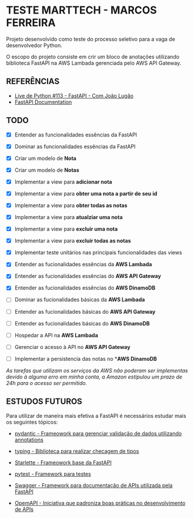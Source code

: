# TESTE MARTTECH - MARCOS FERREIRA

Projeto desenvolvido como teste do processo seletivo para a vaga de desenvolvedor Python.

O escopo do projeto consiste em crir um bloco de anotações utilizando biblioteca FastAPI na AWS Lambada gerenciada pelo AWS API Gateway.

## REFERÊNCIAS

- [Live de Python #113 - FastAPI - Com João Lugão](https://www.youtube.com/watch?v=MxlS5_MI_WY)
- [FastAPI Documentation](https://fastapi.tiangolo.com/#example)

## TODO

 - [x] Entender as funcionalidades essências da FastAPI

 - [X] Dominar as funcionalidades essências da FastAPI

 - [x] Criar um modelo de **Nota**

 - [x] Criar um modelo de **Notas**

 - [x] Implementar a view para **adicionar nota**

 - [x] Implementar a view para **obter uma nota a partir de seu id**
 
 - [x] Implementar a view para **obter todas as notas**
 
 - [x] Implementar a view para **atualziar uma nota**
 
 - [x] Implementar a view para **excluir uma nota**
 
 - [x] Implementar a view para **excluir todas as notas**

 - [x] Implementar teste unitários nas principais funcionalidades das views

 - [x] Entender as fucionalidades essências da **AWS Lambada**

 - [x] Entender as fucionalidades essências do **AWS API Gateway**

 - [x] Entender as fucionalidades essências do **AWS DinamoDB**

 - [ ] Dominar as fucionalidades básicas da **AWS Lambada**

 - [ ] Entender as fucionalidades básicas do **AWS API Gateway**

 - [ ] Entender as fucionalidades básicas do **AWS DinamoDB**

 - [ ] Hospedar a API na **AWS Lambada**

 - [ ] Gerenciar o acesso à API no **AWS API Gateway**

 - [ ] Implementar a persistencia das notas no ***AWS  DinamoDB**

 *As tarefas que utilizam os serviços da AWS não poderam ser implementas devido à alguma erro em minha conta, a Amazon estipulou um prazo de 24h para o acesso ser permitido.*


## ESTUDOS FUTUROS

Para utilizar de maneira mais efetiva a FastAPI é necessários estudar mais os seguintes tópicos:

- [pydantic - Frameowork para gerenciar validação de dados utilizando annotations](https://pydantic-docs.helpmanual.io/)

- [typing - Biblioteca para realizar checagem de tipos](https://docs.python.org/3/library/typing.html)

- [Starlette - Frameowork base da FastAPI](https://pydantic-docs.helpmanual.io/)

- [pytest - Framework para testes](https://docs.pytest.org/)

- [Swagger - Framework para documentação de APIs utilizada pela FastAPI](https://swagger.io/)

- [OpemAPI - Iniciativa que padroniza boas práticas no desenvolvimento de APIs](https://www.openapis.org/)